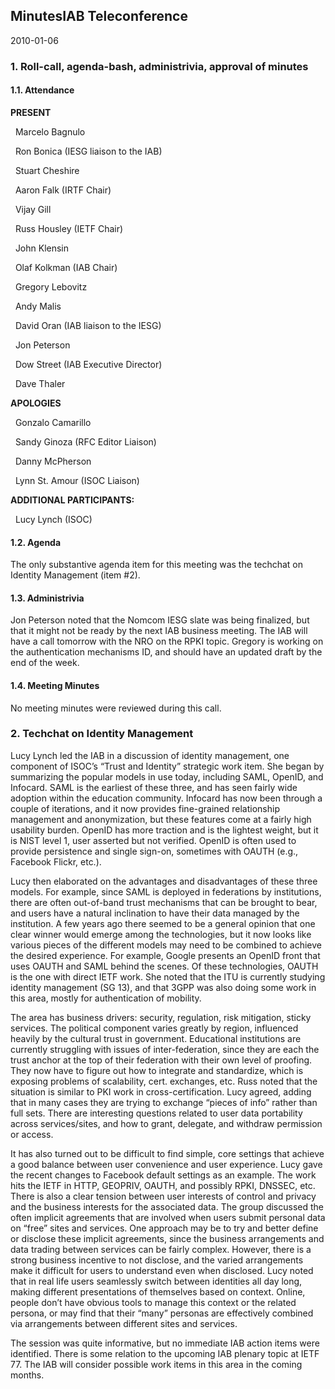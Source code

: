 
MinutesIAB Teleconference
-------------------------


2010-01-06


### 1. Roll-call, agenda-bash, administrivia, approval of minutes


#### 1.1. Attendance


**PRESENT**  

  Marcelo Bagnulo  

  Ron Bonica (IESG liaison to the IAB)  

  Stuart Cheshire  

  Aaron Falk (IRTF Chair)  

  Vijay Gill  

  Russ Housley (IETF Chair)  

  John Klensin  

  Olaf Kolkman (IAB Chair)  

  Gregory Lebovitz  

  Andy Malis  

  David Oran (IAB liaison to the IESG)  

  Jon Peterson  

  Dow Street (IAB Executive Director)  

  Dave Thaler  

**APOLOGIES**  

  Gonzalo Camarillo  

  Sandy Ginoza (RFC Editor Liaison)  

  Danny McPherson  

  Lynn St. Amour (ISOC Liaison)  

**ADDITIONAL PARTICIPANTS:**  

  Lucy Lynch (ISOC)


#### 1.2. Agenda


The only substantive agenda item for this meeting was the techchat on Identity Management (item #2).


#### 1.3. Administrivia


Jon Peterson noted that the Nomcom IESG slate was being finalized, but that it might not be ready by the next IAB business meeting. The IAB will have a call tomorrow with the NRO on the RPKI topic. Gregory is working on the authentication mechanisms ID, and should have an updated draft by the end of the week.


#### 1.4. Meeting Minutes


No meeting minutes were reviewed during this call.


### 2. Techchat on Identity Management


Lucy Lynch led the IAB in a discussion of identity management, one component of ISOC’s “Trust and Identity” strategic work item. She began by summarizing the popular models in use today, including SAML, OpenID, and Infocard. SAML is the earliest of these three, and has seen fairly wide adoption within the education community. Infocard has now been through a couple of iterations, and it now provides fine-grained relationship management and anonymization, but these features come at a fairly high usability burden. OpenID has more traction and is the lightest weight, but it is NIST level 1, user asserted but not verified. OpenID is often used to provide persistence and single sign-on, sometimes with OAUTH (e.g., Facebook Flickr, etc.).


Lucy then elaborated on the advantages and disadvantages of these three models. For example, since SAML is deployed in federations by institutions, there are often out-of-band trust mechanisms that can be brought to bear, and users have a natural inclination to have their data managed by the institution. A few years ago there seemed to be a general opinion that one clear winner would emerge among the technologies, but it now looks like various pieces of the different models may need to be combined to achieve the desired experience. For example, Google presents an OpenID front that uses OAUTH and SAML behind the scenes. Of these technologies, OAUTH is the one with direct IETF work. She noted that the ITU is currently studying identity management (SG 13), and that 3GPP was also doing some work in this area, mostly for authentication of mobility.


The area has business drivers: security, regulation, risk mitigation, sticky services. The political component varies greatly by region, influenced heavily by the cultural trust in government. Educational institutions are currently struggling with issues of inter-federation, since they are each the trust anchor at the top of their federation with their own level of proofing. They now have to figure out how to integrate and standardize, which is exposing problems of scalability, cert. exchanges, etc. Russ noted that the situation is similar to PKI work in cross-certification. Lucy agreed, adding that in many cases they are trying to exchange “pieces of info” rather than full sets. There are interesting questions related to user data portability across services/sites, and how to grant, delegate, and withdraw permission or access.


It has also turned out to be difficult to find simple, core settings that achieve a good balance between user convenience and user experience. Lucy gave the recent changes to Facebook default settings as an example. The work hits the IETF in HTTP, GEOPRIV, OAUTH, and possibly RPKI, DNSSEC, etc. There is also a clear tension between user interests of control and privacy and the business interests for the associated data. The group discussed the often implicit agreements that are involved when users submit personal data on “free” sites and services. One approach may be to try and better define or disclose these implicit agreements, since the business arrangements and data trading between services can be fairly complex. However, there is a strong business incentive to not disclose, and the varied arrangements make it difficult for users to understand even when disclosed. Lucy noted that in real life users seamlessly switch between identities all day long, making different presentations of themselves based on context. Online, people don’t have obvious tools to manage this context or the related persona, or may find that their “many” personas are effectively combined via arrangements between different sites and services.


The session was quite informative, but no immediate IAB action items were identified. There is some relation to the upcoming IAB plenary topic at IETF 77. The IAB will consider possible work items in this area in the coming months.


